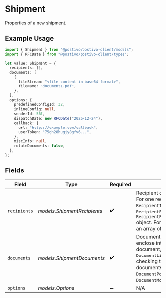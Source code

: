 # Shipment

Properties of a new shipment.

## Example Usage

```typescript
import { Shipment } from "@postivo/postivo-client/models";
import { RFCDate } from "@postivo/postivo-client/types";

let value: Shipment = {
  recipients: [],
  documents: [
    {
      fileStream: "<file content in base64 format>",
      fileName: "document1.pdf",
    },
  ],
  options: {
    predefinedConfigId: 32,
    inlineConfig: null,
    senderId: 567,
    dispatchDate: new RFCDate("2025-12-24"),
    callback: {
      url: "https://example.com/callback",
      userToken: "75gh28hugjy8gfv6...",
    },
    miscInfo: null,
    rotateDocuments: false,
  },
};
```

## Fields

| Field                                                                                                                                                                                                                                                                                  | Type                                                                                                                                                                                                                                                                                   | Required                                                                                                                                                                                                                                                                               | Description                                                                                                                                                                                                                                                                            |
| -------------------------------------------------------------------------------------------------------------------------------------------------------------------------------------------------------------------------------------------------------------------------------------- | -------------------------------------------------------------------------------------------------------------------------------------------------------------------------------------------------------------------------------------------------------------------------------------- | -------------------------------------------------------------------------------------------------------------------------------------------------------------------------------------------------------------------------------------------------------------------------------------- | -------------------------------------------------------------------------------------------------------------------------------------------------------------------------------------------------------------------------------------------------------------------------------------- |
| `recipients`                                                                                                                                                                                                                                                                           | *models.ShipmentRecipients*                                                                                                                                                                                                                                                            | :heavy_check_mark:                                                                                                                                                                                                                                                                     | Recipient data for a single shipment. For one recipient, provide a `RecipientInline`, `RecipientFromAddressBook`, or `RecipientFromAddressBookByExternalId` object. For multiple recipients, provide an array of these objects (1–50).                                                 |
| `documents`                                                                                                                                                                                                                                                                            | *models.ShipmentDocuments*                                                                                                                                                                                                                                                             | :heavy_check_mark:                                                                                                                                                                                                                                                                     | Document payload to print and enclose into shipment. For a single document, provide `DocumentPdf`, `DocumentLibrary`, or `DocumentMock` (for checking the price only). For multiple documents, provide an array of `DocumentPdf`, `DocumentLibrary`, or `DocumentMock` objects (1–20). |
| `options`                                                                                                                                                                                                                                                                              | *models.Options*                                                                                                                                                                                                                                                                       | :heavy_minus_sign:                                                                                                                                                                                                                                                                     | N/A                                                                                                                                                                                                                                                                                    |